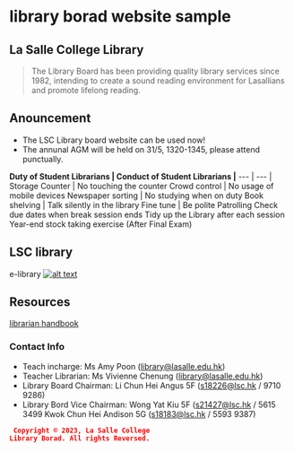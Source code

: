 # library borad website sample

## La Salle College Library
> The Library Board has been providing quality library services since 1982, intending to create a sound reading environment for Lasallians and promote lifelong reading.

## Anouncement
* The LSC Library board website can be used now!
* The annunal AGM will be held on 31/5, 1320-1345, please attend punctually.

**Duty of Student Librarians | Conduct of Student Librarians |**
--- | --- |
Storage Counter | No touching the counter
Crowd control | No usage of mobile devices
Newspaper sorting | No studying when on duty
Book shelving | Talk silently in the library
Fine tune | Be polite
Patrolling
Check due dates when break session ends
Tidy up the Library after each session
Year-end stock taking exercise (After Final Exam)

## LSC library
e-library
[![alt text](https://assets.weforum.org/article/image/JMF96ETfn1kSViVnUou1Z0XIDwWcPpT5mrPc7-ytpAc.jpg)](https://sites.google.com/lasalle.edu.hk/e-library/home)


## Resources
[librarian handbook](https://drive.google.com/file/d/1gNilI_ws1JOCsFQLxM7ilPIUNptp8_II/view)

### Contact Info
- Teach incharge: Ms Amy Poon (library@lasalle.edu.hk)
- Teacher Librarian: Ms Vivienne Chenung (library@lasalle.edu.hk)
- Library Board Chairman: Li Chun Hei Angus 5F (s18226@lsc.hk / 9710 9286)
- Library Bord Vice Chairman: Wong Yat Kiu 5F (s21427@lsc.hk / 5615 3499
                              Kwok Chun Hei Andison 5G (s18183@lsc.hk / 5593 9387)




<code style="color : red"> **Copyright © 2023, La Salle College Library Borad. All rights Reversed.** </code>
